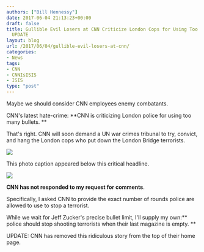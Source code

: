```yaml
---
authors: ["Bill Hennessy"]
date: 2017-06-04 21:13:23+00:00
draft: false
title: Gullible Evil Losers at CNN Criticize London Cops for Using Too Many Bullets.
  UPDATE
layout: blog
url: /2017/06/04/gullible-evil-losers-at-cnn/
categories:
- News
tags:
- CNN
- CNNIsISIS
- ISIS
type: "post"
---
```


Maybe we should consider CNN employees enemy combatants.

CNN's latest hate-crime: **CNN is criticizing London police for using too many bullets. **

That's right. CNN will soon demand a UN war crimes tribunal to try, convict, and hang the London cops who put down the London Bridge terrorists.

![](https://hennessysview.com/wp-content/uploads/2017/06/Screenshot-2017-06-04-16.03.16.png)


This photo caption appeared below this critical headline.

![](https://hennessysview.com/wp-content/uploads/2017/06/Screenshot-2017-06-04-15.58.26-1024x358.png)


**CNN has not responded to my request for comments**.

Specifically, I asked CNN to provide the exact number of rounds police are allowed to use to stop a terrorist.

While we wait for Jeff Zucker's precise bullet limit, I'll supply my own:** police should stop shooting terrorists when their last magazine is empty. **

UPDATE: CNN has removed this ridiculous story from the top of their home page.
